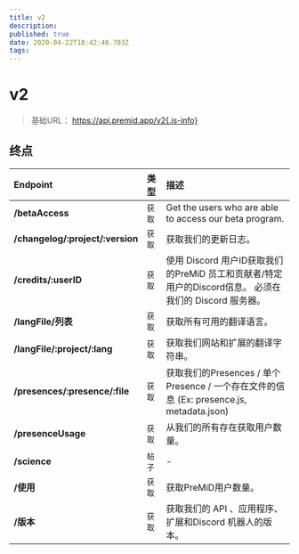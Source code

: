 ```yaml
---
title: v2
description:
published: true
date: 2020-04-22T18:42:48.703Z
tags:
---
```


# v2

> 基础URL： https://api.premid.app/v2{.is-info}


## 终点

<table>
  <thead>
    <tr>
      <th style="text-align:left">Endpoint</th>
      <th style="text-align:left">类型</th>
      <th style="text-align:left">描述</th>
    </tr>
  </thead>
  <tbody>
    <tr>
      <td style="text-align:left"><b>/betaAccess</b>
      </td>
      <td style="text-align:left"><code>获取</code></td>
      <td style="text-align:left">Get the users who are able to access our beta program.</td>
    </tr>
    <tr>
      <td style="text-align:left"><b>/changelog/:project/:version</b>
      </td>
      <td style="text-align:left"><code>获取</code></td>
      <td style="text-align:left">获取我们的更新日志。</td>
    </tr>
    <tr>
      <td style="text-align:left"><b>/credits/:userID</b>
      </td>
      <td style="text-align:left"><code>获取</code></td>
      <td style="text-align:left">使用 Discord 用户ID获取我们的PreMiD 员工和贡献者/特定用户的Discord信息。 必须在我们的 Discord 服务器。</td>
    </tr>
    <tr>
      <td style="text-align:left"><b>/langFile/列表</b>
      </td>
      <td style="text-align:left"><code>获取</code></td>
      <td style="text-align:left">获取所有可用的翻译语言。</td>
    </tr>
    <tr>
      <td style="text-align:left"><b>/langFile/:project/:lang</b>
      </td>
      <td style="text-align:left"><code>获取</code></td>
      <td style="text-align:left">获取我们网站和扩展的翻译字符串。</td>
    </tr>
    <tr>
      <td style="text-align:left"><b>/presences/:presence/:file</b>
      </td>
      <td style="text-align:left"><code>获取</code></td>
      <td style="text-align:left">获取我们的Presences / 单个Presence / 一个存在文件的信息 (Ex: presence.js, metadata.json)</td>
    </tr>
    <tr>
      <td style="text-align:left"><b>/presenceUsage</b>
      </td>
      <td style="text-align:left"><code>获取</code></td>
      <td style="text-align:left">从我们的所有存在获取用户数量。</td>
    </tr>
    <tr>
      <td style="text-align:left"><b>/science</b>
      </td>
      <td style="text-align:left"><code>帖子</code></td>
      <td style="text-align:left">-</td>
    </tr>
    <tr>
      <td style="text-align:left"><b>/使用</b>
      </td>
      <td style="text-align:left"><code>获取</code></td>
      <td style="text-align:left">获取PreMiD用户数量。</td>
    </tr>
    <tr>
      <td style="text-align:left"><b>/版本</b>
      </td>
      <td style="text-align:left"><code>获取</code></td>
      <td style="text-align:left">获取我们的 API 、应用程序、 扩展和Discord 机器人的版本。</td>
    </tr>
  </tbody>
</table>

